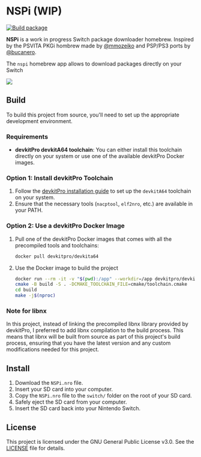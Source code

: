 # NSPi (WIP)

[![Build package](https://github.com/Nontre12/nspi/actions/workflows/build.yml/badge.svg)](https://github.com/Nontre12/nspi/actions/workflows/build.yml)

**NSPi** is a work in progress Switch package downloader homebrew. Inspired by the PSVITA PKGi hombrew made by [@mmozeiko](https://github.com/mmozeiko) and PSP/PS3 ports by [@bucanero](https://github.com/bucanero).

The `nspi` homebrew app allows to download packages directly on your Switch

![](https://nontre.es/assets/2024-08-20-nspi.jpg)

## Build
To build this project from source, you'll need to set up the appropriate development environment.

### Requirements

- **devkitPro devkitA64 toolchain**: You can either install this toolchain directly on your system or use one of the available devkitPro Docker images.

### Option 1: Install devkitPro Toolchain

1. Follow the [devkitPro installation guide](https://devkitpro.org/wiki/Getting_Started) to set up the `devkitA64` toolchain on your system.
2. Ensure that the necessary tools (`nacptool`, `elf2nro`, etc.) are available in your PATH.

### Option 2: Use a devkitPro Docker Image

1. Pull one of the devkitPro Docker images that comes with all the precompiled tools and toolchains:
    ```bash
    docker pull devkitpro/devkita64
    ```

2. Use the Docker image to build the project
    ```bash
    docker run --rm -it -v "$(pwd):/app" --workdir=/app devkitpro/devkita64:latest bash
    cmake -B build -S . -DCMAKE_TOOLCHAIN_FILE=cmake/toolchain.cmake
    cd build
    make -j$(nproc)
    ```

### Note for libnx
In this project, instead of linking the precompiled libnx library provided by devkitPro, I preferred to add libnx compilation to the build process. This means that libnx will be built from source as part of this project's build process, ensuring that you have the latest version and any custom modifications needed for this project.

## Install
1. Download the `NSPi.nro` file.
2. Insert your SD card into your computer.
3. Copy the `NSPi.nro` file to the `switch/` folder on the root of your SD card.
4. Safely eject the SD card from your computer.
5. Insert the SD card back into your Nintendo Switch.

## License
This project is licensed under the GNU General Public License v3.0. See the [LICENSE](LICENSE) file for details.
